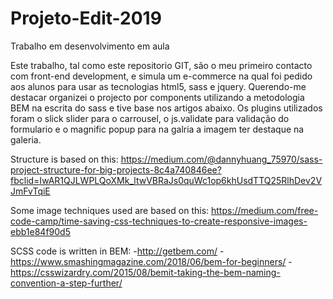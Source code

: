 # Projeto-Edit-2019
Trabalho em desenvolvimento em aula


Este trabalho, tal como este repositorio GIT, são o meu primeiro contacto com front-end development, e simula um e-commerce na qual foi pedido aos alunos para usar as tecnologias html5, sass e jquery.
Querendo-me destacar organizei o projecto por components utilizando a metodologia BEM na escrita do sass e tive base nos artigos abaixo.
Os plugins utilizados foram o slick slider para o carrousel, o js.validate para validação do formulario e o magnific popup para na galria a imagem ter destaque na galeria. 

Structure is based on this: https://medium.com/@dannyhuang_75970/sass-project-structure-for-big-projects-8c4a740846ee?fbclid=IwAR1QJLWPLQoXMk_ltwVBRaJs0quWc1op6khUsdTTQ25RlhDev2VJmFvTqiE

Some image techniques used are based on this: https://medium.com/free-code-camp/time-saving-css-techniques-to-create-responsive-images-ebb1e84f90d5


SCSS code is written in BEM: 
-http://getbem.com/
-https://www.smashingmagazine.com/2018/06/bem-for-beginners/
-https://csswizardry.com/2015/08/bemit-taking-the-bem-naming-convention-a-step-further/
